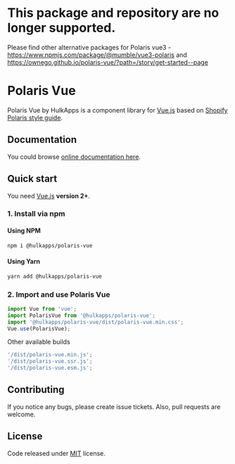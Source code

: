 # This package and repository are no longer supported.

Please find other alternative packages for Polaris vue3 - https://www.npmjs.com/package/@mumble/vue3-polaris and https://ownego.github.io/polaris-vue/?path=/story/get-started--page

# Polaris Vue

Polaris Vue by HulkApps is a component library for [Vue.js](https://vuejs.org/) based on [Shopify Polaris style guide](https://polaris.shopify.com/).

## Documentation

You could browse [online documentation here](https://polaris-vue.hulkapps.com/).

## Quick start

You need [Vue.js](https://vuejs.org/) **version 2+**.

### 1. Install via npm

#### Using NPM
```bash
npm i @hulkapps/polaris-vue
```

#### Using Yarn
```bash
yarn add @hulkapps/polaris-vue
```

### 2. Import and use Polaris Vue

```javascript
import Vue from 'vue';
import PolarisVue from '@hulkapps/polaris-vue';
import '@hulkapps/polaris-vue/dist/polaris-vue.min.css';
Vue.use(PolarisVue);
```

Other available builds
```javascript
'/dist/polaris-vue.min.js';
'/dist/polaris-vue.ssr.js';
'/dist/polaris-vue.esm.js';
```

## Contributing

If you notice any bugs, please create issue tickets. Also, pull requests are welcome.

## License

Code released under [MIT](https://github.com/HulkApps/polaris-vue/blob/master/LICENSE) license.
